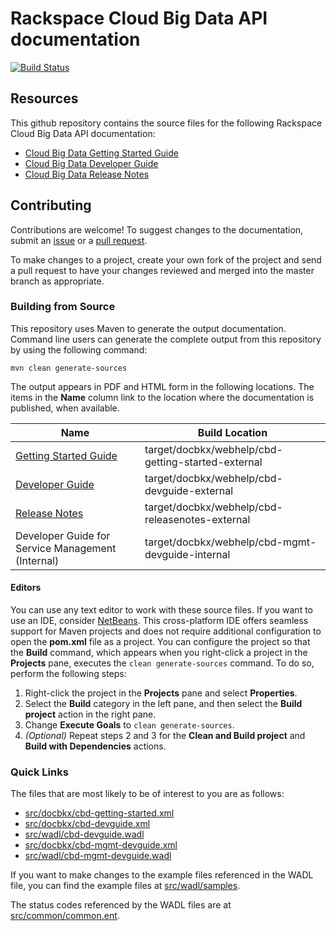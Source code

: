 # Rackspace Cloud Big Data API documentation

[![Build Status](https://travis-ci.org/rackerlabs/docs-cloud-big-data.svg?branch=master)](https://travis-ci.org/rackerlabs/docs-cloud-big-data)


## Resources

This github repository contains the source files for the following Rackspace Cloud Big Data API documentation:

* [Cloud Big Data Getting Started Guide](http://docs.rackspace.com/cbd/api/v1.0/cbd-getting-started/)
* [Cloud Big Data Developer Guide](http://docs.rackspace.com/cbd/api/v1.0/cbd-devguide/)
* [Cloud Big Data Release Notes](http://docs.rackspace.com/cbd/api/v1.0/cbd-releasenotes/)

## Contributing

Contributions are welcome! To suggest changes to the documentation, submit an [issue](https://github.com/rackerlabs/docs-cloud-big-data/issues) or a [pull request](https://github.com/rackerlabs/docs-cloud-big-data/pulls).

To make changes to a project, create your own fork of the project and send a pull request to have your changes reviewed and merged into the master branch as appropriate.

### Building from Source

This repository uses Maven to generate the output documentation. Command line users can generate the complete output from this repository by using the following command:

    mvn clean generate-sources

The output appears in PDF and HTML form in the following locations. The items in the **Name** column link to the location where the documentation is published, when available.

| Name | Build Location |
| --- | --- |
| [Getting Started Guide](http://docs.rackspace.com/cbd/api/v1.0/cbd-getting-started/) | target/docbkx/webhelp/cbd-getting-started-external |
| [Developer Guide](http://docs.rackspace.com/cbd/api/v1.0/cbd-devguide/) | target/docbkx/webhelp/cbd-devguide-external |
| [Release Notes](http://docs.rackspace.com/cbd/api/v1.0/cbd-releasenotes/) | target/docbkx/webhelp/cbd-releasenotes-external |
| Developer Guide for Service Management (Internal) | target/docbkx/webhelp/cbd-mgmt-devguide-internal |

#### Editors

You can use any text editor to work with these source files. If you want to use an IDE, consider [NetBeans](http://netbeans.org). This cross-platform IDE offers seamless support for Maven projects and does not require  additional configuration to open the **pom.xml** file as a project. You can configure the project so that the **Build** command, which appears when you right-click a project in the **Projects** pane, executes the `clean generate-sources` command. To do so, perform the following steps:

1. Right-click the project in the **Projects** pane and select **Properties**.
2. Select the **Build** category in the left pane, and then select the **Build project** action in the right pane.
3. Change **Execute Goals** to `clean generate-sources`.
4. *(Optional)* Repeat steps 2 and 3 for the **Clean and Build project** and **Build with Dependencies** actions.

### Quick Links

The files that are most likely to be of interest to you are as follows:

* [src/docbkx/cbd-getting-started.xml](src/docbkx/cbd-getting-started.xml)
* [src/docbkx/cbd-devguide.xml](src/docbkx/cbd-devguide.xml)
* [src/wadl/cbd-devguide.wadl](src/wadl/cbd-devguide.wadl)
* [src/docbkx/cbd-mgmt-devguide.xml](src/docbkx/cbd-mgmt-devguide.xml)
* [src/wadl/cbd-mgmt-devguide.wadl](src/wadl/cbd-mgmt-devguide.wadl)

If you want to make changes to the example files referenced in the WADL file, you can find the example files at [src/wadl/samples](src/wadl/samples).

The status codes referenced by the WADL files are at [src/common/common.ent](src/common/common.ent).

